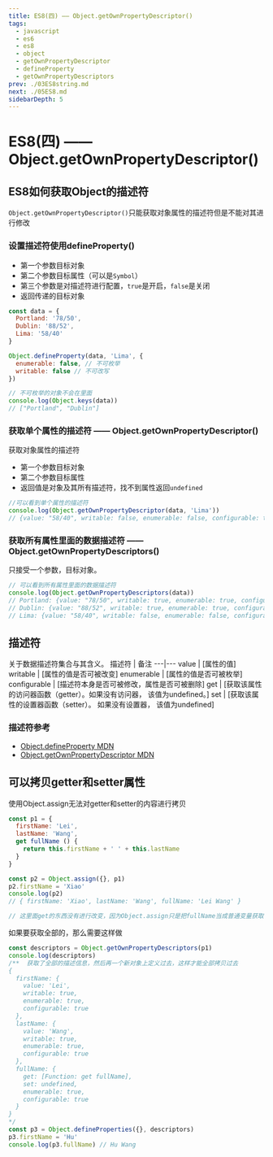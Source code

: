 ```yaml
---
title: ES8(四) —— Object.getOwnPropertyDescriptor()
tags: 
  - javascript
  - es6
  - es8
  - object
  - getOwnPropertyDescriptor
  - defineProperty
  - getOwnPropertyDescriptors
prev: ./03ES8string.md
next: ./05ES8.md
sidebarDepth: 5
---
```

# ES8(四) —— Object.getOwnPropertyDescriptor()

## ES8如何获取Object的描述符
`Object.getOwnPropertyDescriptor()`只能获取对象属性的描述符但是不能对其进行修改
### 设置描述符使用defineProperty()
- 第一个参数目标对象
- 第二个参数目标属性（可以是`Symbol`）
- 第三个参数是对描述符进行配置，`true`是开启，`false`是关闭
- 返回传递的目标对象
```js
const data = {
  Portland: '78/50',
  Dublin: '88/52',
  Lima: '58/40'
}

Object.defineProperty(data, 'Lima', {
  enumerable: false, // 不可枚举
  writable: false // 不可改写
})

// 不可枚举的对象不会在里面
console.log(Object.keys(data))
// ["Portland", "Dublin"]
```
### 获取单个属性的描述符 —— Object.getOwnPropertyDescriptor()
获取对象属性的描述符
- 第一个参数目标对象
- 第二个参数目标属性
- 返回值是对象及其所有描述符，找不到属性返回`undefined`

```js
//可以看到单个属性的描述符
console.log(Object.getOwnPropertyDescriptor(data, 'Lima'))
// {value: "58/40", writable: false, enumerable: false, configurable: true}
```
### 获取所有属性里面的数据描述符 —— Object.getOwnPropertyDescriptors()
只接受一个参数，目标对象。
```js
// 可以看到所有属性里面的数据描述符
console.log(Object.getOwnPropertyDescriptors(data))
// Portland: {value: "78/50", writable: true, enumerable: true, configurable: true}
// Dublin: {value: "88/52", writable: true, enumerable: true, configurable: true}
// Lima: {value: "58/40", writable: false, enumerable: false, configurable: true}
```
## 描述符
关于数据描述符集合与其含义。
描述符 | 备注
---|---
value | [属性的值]
writable | [属性的值是否可被改变]
enumerable | [属性的值是否可被枚举]
configurable | [描述符本身是否可被修改，属性是否可被删除]
get | [获取该属性的访问器函数（getter）。如果没有访问器， 该值为undefined。]
set | [获取该属性的设置器函数（setter）。 如果没有设置器， 该值为undefined]

### 描述符参考
- [Object.defineProperty MDN](https://developer.mozilla.org/zh-CN/docs/Web/JavaScript/Reference/Global_Objects/Object/defineProperty)
- [Object.getOwnPropertyDescriptor MDN](https://developer.mozilla.org/zh-CN/docs/Web/JavaScript/Reference/Global_Objects/Object/getOwnPropertyDescriptor)

## 可以拷贝getter和setter属性
使用Object.assign无法对getter和setter的内容进行拷贝
```js
const p1 = {
  firstName: 'Lei',
  lastName: 'Wang',
  get fullName () {
    return this.firstName + ' ' + this.lastName
  }
}

const p2 = Object.assign({}, p1)
p2.firstName = 'Xiao'
console.log(p2)
// { firstName: 'Xiao', lastName: 'Wang', fullName: 'Lei Wang' }

// 这里面get的东西没有进行改变，因为Object.assign只是把fullName当成普通变量获取了
```
如果要获取全部的，那么需要这样做
```js
const descriptors = Object.getOwnPropertyDescriptors(p1)
console.log(descriptors)
/**  获取了全部的描述信息，然后再一个新对象上定义过去，这样才能全部拷贝过去
{
  firstName: {
    value: 'Lei',
    writable: true,
    enumerable: true,
    configurable: true
  },
  lastName: {
    value: 'Wang',
    writable: true,
    enumerable: true,
    configurable: true
  },
  fullName: {
    get: [Function: get fullName],
    set: undefined,
    enumerable: true,
    configurable: true
  }
}
*/
const p3 = Object.defineProperties({}, descriptors)
p3.firstName = 'Hu'
console.log(p3.fullName) // Hu Wang
```

<Vssue :options="{ locale: 'zh' }"/>